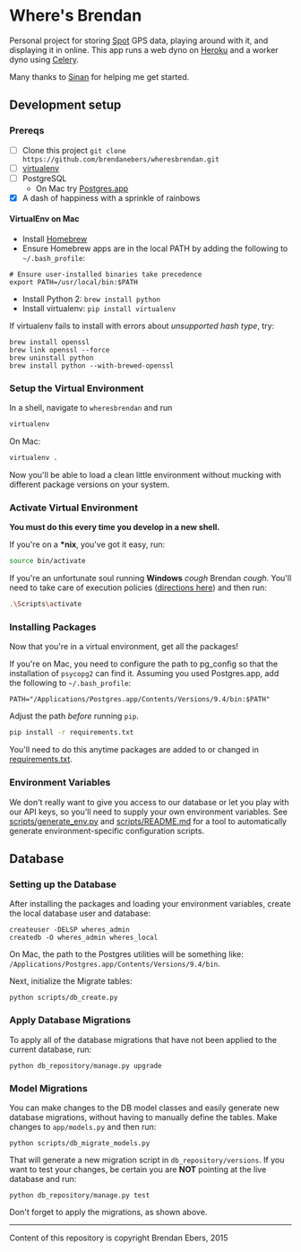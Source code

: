 # Where's Brendan

Personal project for storing [Spot](http://findmespot.com) GPS data, playing around with it, and displaying it in online.
This app runs a web dyno on [Heroku](http://heroku.com) and a worker dyno using [Celery](http://www.celeryproject.org/).

Many thanks to [Sinan](https://github.com/sinanuozdemir) for helping me get started.

## Development setup

### Prereqs

- [ ] Clone this project `git clone https://github.com/brendanebers/wheresbrendan.git`
- [ ] [virtualenv](https://pypi.python.org/pypi/virtualenv/1.8.2)
- [ ] PostgreSQL
    - On Mac try [Postgres.app](http://postgresapp.com/)
- [x] A dash of happiness with a sprinkle of rainbows

#### VirtualEnv on Mac

- Install [Homebrew](http://brew.sh/)
- Ensure Homebrew apps are in the local PATH by adding the following to `~/.bash_profile`:

```
# Ensure user-installed binaries take precedence
export PATH=/usr/local/bin:$PATH
```

- Install Python 2: `brew install python`
- Install virtualenv: `pip install virtualenv`

If virtualenv fails to install with errors about *unsupported hash type*, try:

```
brew install openssl
brew link openssl --force
brew uninstall python
brew install python --with-brewed-openssl
```

### Setup the Virtual Environment

In a shell, navigate to `wheresbrendan` and run

```bash
virtualenv
```

On Mac:

```bash
virtualenv .
```

Now you'll be able to load a clean little environment without mucking with different package versions on your system.


### Activate Virtual Environment

**You must do this every time you develop in a new shell.**

If you're on a **\*nix**, you've got it easy, run:

```bash
source bin/activate
```

If you're an unfortunate soul running **Windows** *cough* Brendan *cough*. You'll need to take care of execution policies ([directions here](https://pypi.python.org/pypi/virtualenv/1.8.2#activate-script)) and then run:

```bash
.\Scripts\activate
```

### Installing Packages

Now that you're in a virtual environment, get all the packages!

If you're on Mac, you need to configure the path to pg_config so that the installation of `psycopg2` can find it. Assuming you used Postgres.app, add the following to `~/.bash_profile`:

`PATH="/Applications/Postgres.app/Contents/Versions/9.4/bin:$PATH"`

Adjust the path *before* running `pip`.

```bash
pip install -r requirements.txt
```

You'll need to do this anytime packages are added to or changed in [requirements.txt](/requirements.txt).


### Environment Variables

We don't really want to give you access to our database or let you play with our API keys,
so you'll need to supply your own environment variables.
See [scripts/generate_env.py](scripts/generate_env.py) and [scripts/README.md](scripts/README.md) for a tool to automatically generate environment-specific configuration scripts. 

## Database

### Setting up the Database
After installing the packages and loading your environment variables, create the local database user and database:

```
createuser -DELSP wheres_admin
createdb -O wheres_admin wheres_local
```

On Mac, the path to the Postgres utilities will be something like: `/Applications/Postgres.app/Contents/Versions/9.4/bin`.

Next, initialize the Migrate tables:

```
python scripts/db_create.py
```

### Apply Database Migrations

To apply all of the database migrations that have not been applied to the current database, run:

```
python db_repository/manage.py upgrade
```

### Model Migrations
You can make changes to the DB model classes and easily generate new database migrations, without having to manually define the tables. Make changes to `app/models.py` and then run:

```
python scripts/db_migrate_models.py
```

That will generate a new migration script in `db_repository/versions`. If you want to test your changes, be certain you are **NOT** pointing at the live database and run:

```
python db_repository/manage.py test
```

Don't forget to apply the migrations, as shown above.

---
Content of this repository is copyright Brendan Ebers, 2015
